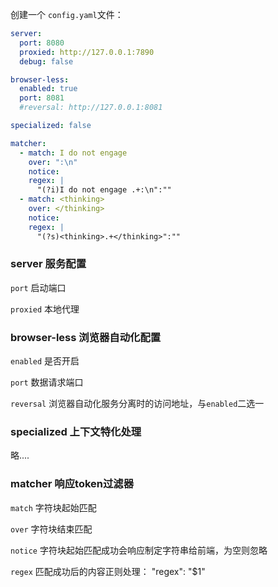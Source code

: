 创建一个 `config.yaml`文件：



```config.yaml
server:
  port: 8080
  proxied: http://127.0.0.1:7890
  debug: false

browser-less:
  enabled: true
  port: 8081
  #reversal: http://127.0.0.1:8081

specialized: false

matcher:
  - match: I do not engage
    over: ":\n"
    notice:
    regex: |
      "(?i)I do not engage .+:\n":""
  - match: <thinking>
    over: </thinking>
    notice:
    regex: |
      "(?s)<thinking>.+</thinking>":""
```

### server 服务配置

`port` 启动端口

`proxied` 本地代理



### browser-less 浏览器自动化配置

`enabled` 是否开启

`port` 数据请求端口

`reversal` 浏览器自动化服务分离时的访问地址，与`enabled`二选一



### specialized 上下文特化处理

略....



### matcher 响应token过滤器

`match` 字符块起始匹配

`over` 字符块结束匹配

`notice` 字符块起始匹配成功会响应制定字符串给前端，为空则忽略

`regex` 匹配成功后的内容正则处理： "regex": "$1"


